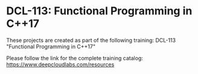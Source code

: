 # DCL-113: Functional Programming in C++17

These projects are created as part of the following training: DCL-113 "Functional Programming in C++17"

Please follow the link for the complete training catalog: https://www.deepcloudlabs.com/resources
